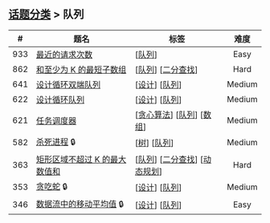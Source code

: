 <!--|This file generated by command(leetcode tag); DO NOT EDIT.            |-->
<!--+----------------------------------------------------------------------+-->
<!--|@author    openset <openset.wang@gmail.com>                           |-->
<!--|@link      https://github.com/openset                                 |-->
<!--|@home      https://github.com/openset/leetcode                        |-->
<!--+----------------------------------------------------------------------+-->

## [话题分类](../README.md) > 队列

| # | 题名 | 标签 | 难度 |
| :-: | - | - | :-: |
| 933 | [最近的请求次数](../../problems/number-of-recent-calls) | [[队列](../queue/README.md)]  | Easy |
| 862 | [和至少为 K 的最短子数组](../../problems/shortest-subarray-with-sum-at-least-k) | [[队列](../queue/README.md)] [[二分查找](../binary-search/README.md)]  | Hard |
| 641 | [设计循环双端队列](../../problems/design-circular-deque) | [[设计](../design/README.md)] [[队列](../queue/README.md)]  | Medium |
| 622 | [设计循环队列](../../problems/design-circular-queue) | [[设计](../design/README.md)] [[队列](../queue/README.md)]  | Medium |
| 621 | [任务调度器](../../problems/task-scheduler) | [[贪心算法](../greedy/README.md)] [[队列](../queue/README.md)] [[数组](../array/README.md)]  | Medium |
| 582 | [杀死进程](../../problems/kill-process) 🔒 | [[树](../tree/README.md)] [[队列](../queue/README.md)]  | Medium |
| 363 | [矩形区域不超过 K 的最大数值和](../../problems/max-sum-of-rectangle-no-larger-than-k) | [[队列](../queue/README.md)] [[二分查找](../binary-search/README.md)] [[动态规划](../dynamic-programming/README.md)]  | Hard |
| 353 | [贪吃蛇](../../problems/design-snake-game) 🔒 | [[设计](../design/README.md)] [[队列](../queue/README.md)]  | Medium |
| 346 | [数据流中的移动平均值](../../problems/moving-average-from-data-stream) 🔒 | [[设计](../design/README.md)] [[队列](../queue/README.md)]  | Easy |

